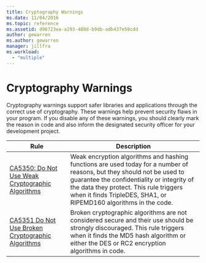 ```yaml
---
title: Cryptography Warnings
ms.date: 11/04/2016
ms.topic: reference
ms.assetid: d96723ea-a293-488d-b9db-adb437e50cdd
author: gewarren
ms.author: gewarren
manager: jillfra
ms.workload:
  - "multiple"
---
```

# Cryptography Warnings
Cryptography warnings support safer libraries and applications through the correct use of cryptography. These warnings help prevent security flaws in your program. If you disable any of these warnings, you should clearly mark the reason in code and also inform the designated security officer for your development project.

|Rule|Description|
|----------|-----------------|
|[CA5350: Do Not Use Weak Cryptographic Algorithms](../code-quality/ca5350.md)|Weak encryption algorithms and hashing functions are used today for a number of reasons, but they should not be used to guarantee the confidentiality or integrity of the data they protect.        This rule triggers when it finds TripleDES, SHA1, or RIPEMD160 algorithms in the code.|
|[CA5351 Do Not Use Broken Cryptographic Algorithms](../code-quality/ca5351.md)|Broken cryptographic algorithms are not considered secure and their use should be strongly discouraged. This rule triggers when it finds the MD5 hash algorithm or either the DES or RC2 encryption algorithms in code.|
